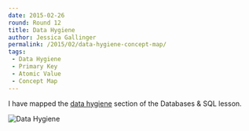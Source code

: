 ```yaml
---
date: 2015-02-26
round: Round 12
title: Data Hygiene
author: Jessica Gallinger
permalink: /2015/02/data-hygiene-concept-map/
tags:
 - Data Hygiene
 - Primary Key
 - Atomic Value
 - Concept Map
---
```

I have mapped the [data hygiene](http://swcarpentry.github.io/sql-novice-survey/08-hygiene.html) section of the Databases & SQL lesson.

![Data Hygiene](http://i.imgur.com/yh9mHlq.jpg)
